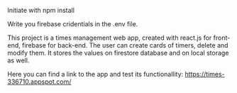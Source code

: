 Initiate with npm install


Write you firebase cridentials in the .env file.


This project is a times management web app, created with react.js for front-end, firebase for back-end.
The user can create cards of timers, delete and modify them.
It stores the values on firestore database and on local storage as well.

Here you can find a link to the app and test its functionallity:
https://times-336710.appspot.com/

